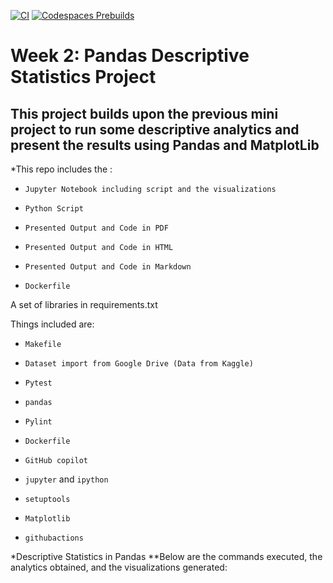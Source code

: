 [![CI](https://github.com/nogibjj/mlops-template/actions/workflows/cicd.yml/badge.svg?branch=GPU)](https://github.com/nogibjj/mlops-template/actions/workflows/cicd.yml)
[![Codespaces Prebuilds](https://github.com/nogibjj/mlops-template/actions/workflows/codespaces/create_codespaces_prebuilds/badge.svg?branch=GPU)](https://github.com/nogibjj/mlops-template/actions/workflows/codespaces/create_codespaces_prebuilds)

# Week 2: Pandas Descriptive Statistics Project
## This project builds upon the previous mini project to run some descriptive analytics and present the results using Pandas and MatplotLib


*This repo includes the :

* `Jupyter Notebook including script and the visualizations`

* `Python Script`

* `Presented Output and Code in PDF`

* `Presented Output and Code in HTML`

* `Presented Output and Code in Markdown`

* `Dockerfile`

A set of libraries in requirements.txt

Things included are:

* `Makefile`

* `Dataset import from Google Drive (Data from Kaggle)`

* `Pytest`

* `pandas`

* `Pylint`

* `Dockerfile`

* `GitHub copilot`

* `jupyter` and `ipython` 

* `setuptools`
  
* `Matplotlib`

* `githubactions`


*Descriptive Statistics in Pandas
**Below are the commands executed, the analytics obtained, and the visualizations generated:

